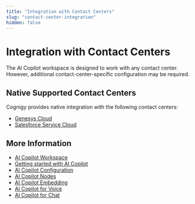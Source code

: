 ```yaml
---
title: "Integration with Contact Centers"
slug: "contact-center-integration"
hidden: false
---
```


# Integration with Contact Centers

The AI Copilot workspace is designed to work with any contact center. However, additional contact-center-specific configuration may be required. 

## Native Supported Contact Centers

Cognigy provides native integration with the following contact centers:

- [Genesys Cloud](../ai/escalate/handover-reference/genesys-cloud-open-messaging.md)
- [Salesforce Service Cloud](../ai/escalate/handover-reference/salesforce.md)

## More Information

- [AI Copilot Workspace](overview.md)
- [Getting started with AI Copilot](getting-started.md)
- [AI Copilot Configuration](configuration.md)
- [AI Copilot Nodes](../ai/build/node-reference/ai-copilot/overview.md)
- [AI Copilot Embedding](embedding.md)
- [AI Copilot for Voice](voice/voice-overview.md)
- [AI Copilot for Chat](chat.md)
